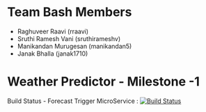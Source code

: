 Team Bash Members
==============================
* Raghuveer Raavi (rraavi) 
* Sruthi Ramesh Vani (sruthirameshv) 
* Manikandan Murugesan (manikandan5)
* Janak Bhalla (janak1710)

Weather Predictor - Milestone -1
==============================

Build Status - Forecast Trigger MicroService  : [![Build Status](https://travis-ci.org/airavata-courses/TeamBash.svg?branch=feature%2Ffeature-13-forecast-trigger)](https://travis-ci.org/airavata-courses/TeamBash)
